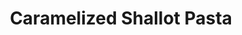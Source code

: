 ---
layout: recipe
title: Caramelized Shallot Pasta
category: Dinner
effort: medium
duration: minutes
servings: 4
prep_time: 10 minutes
cook_time: 30 minutes
protein: vegetarian
source: Alison Roman
ingredients: |
  - ¼ cup olive oil
  - 6 large shallots, very thinly sliced
  - 5 garlic cloves, 4 thinly sliced, 1 finely chopped
  - Kosher salt and freshly ground black pepper
  - 1 teaspoon red pepper flakes, plus more to taste
  - 1 (2-ounce) can anchovy fillets (about 12), drained
  - 1 (4.5-ounce) tube or (6-ounce) can of tomato paste (about 1/2 to 3/4 cup)
  - 10 ounces pasta
  - 1 cup parsley, leaves and tender stems, finely chopped
  - Flaky sea salt

instructions: |
  1. Heat olive oil in a large heavy-bottomed Dutch oven over medium-high heat. Add shallots and thinly sliced garlic, and season with salt and pepper. Cook, stirring occasionally, until the shallots have completely softened and caramelized with golden-brown edges, approximately 15 to 20 minutes.
  2. Add red pepper flakes and anchovies to the caramelized shallots. Stir continuously to incorporate the anchovies into the shallot mixture, allowing them to dissolve completely, about 2 minutes.
  3. Add tomato paste and season with additional salt and pepper. Cook, stirring constantly to prevent scorching, until the tomato paste has caramelized slightly, darkening from bright red to a deeper brick red color, approximately 2 minutes.
  4. Remove from heat and transfer approximately half of the mixture to a resealable container, leaving the remainder in the cooking vessel. (The reserved portion can be refrigerated for later use in another batch of pasta, as a topping for roasted vegetables, spooned over fried eggs, or served beneath crispy chicken thighs.)
  5. For serving, cook pasta according to package instructions in a large pot of salted boiling water until very al dente (slightly firmer than usual). Transfer the pasta to the Dutch oven containing the remaining shallot mixture (or to a skillet if using the leftover portion) along with 1 cup of pasta cooking water.
  6. Cook over medium-high heat, stirring vigorously to coat each piece of pasta, using a wooden spoon or spatula to scrape up any caramelized bits from the bottom of the pot. Continue cooking until the pasta is fully coated and the sauce has thickened but remains slightly fluid, approximately 3 to 5 minutes.
  7. In a small bowl, combine the parsley and finely chopped garlic clove. Season with flaky salt and pepper. Divide the pasta among serving bowls, or transfer to one large serving bowl, and garnish with the parsley mixture and additional red pepper flakes if desired.

notes: |
  - This recipe makes enough caramelized shallot mixture for two batches of pasta.
  - The reserved portion can be refrigerated and used in various applications: tossed with another batch of pasta, spread on roasted vegetables, spooned over fried eggs, or served with crispy chicken thighs.
  - The caramelized shallots are the star of this dish, providing sweetness that balances with the salty anchovies and tangy tomato paste.
---